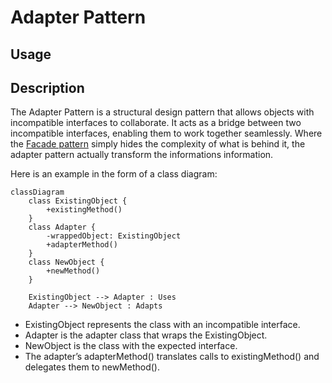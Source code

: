 # Adapter Pattern

## Usage

## Description
The Adapter Pattern is a structural design pattern that allows objects with incompatible
interfaces to collaborate. It acts as a bridge between two incompatible interfaces, 
enabling them to work together seamlessly. Where the [Facade pattern](pattern_facade.md) 
simply hides the complexity of what is behind it, the adapter pattern actually transform
the informations information.


Here is an example in the form of a class diagram:

``` mermaid
classDiagram
    class ExistingObject {
        +existingMethod()
    }
    class Adapter {
        -wrappedObject: ExistingObject
        +adapterMethod()
    }
    class NewObject {
        +newMethod()
    }

    ExistingObject --> Adapter : Uses
    Adapter --> NewObject : Adapts
```

* ExistingObject represents the class with an incompatible interface.
* Adapter is the adapter class that wraps the ExistingObject.
* NewObject is the class with the expected interface.
* The adapter’s adapterMethod() translates calls to existingMethod() and delegates them to newMethod().
